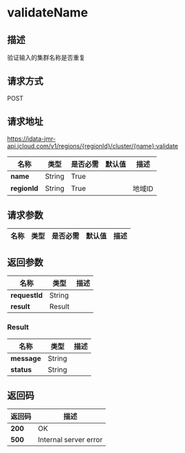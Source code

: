 # validateName


## 描述
验证输入的集群名称是否重复

## 请求方式
POST

## 请求地址
https://idata-jmr-api.jcloud.com/v1/regions/{regionId}/cluster/{name}:validate

|名称|类型|是否必需|默认值|描述|
|---|---|---|---|---|
|**name**|String|True|||
|**regionId**|String|True||地域ID|

## 请求参数
|名称|类型|是否必需|默认值|描述|
|---|---|---|---|---|


## 返回参数
|名称|类型|描述|
|---|---|---|
|**requestId**|String||
|**result**|Result||


### Result
|名称|类型|描述|
|---|---|---|
|**message**|String||
|**status**|String||

## 返回码
|返回码|描述|
|---|---|
|**200**|OK|
|**500**|Internal server error|
